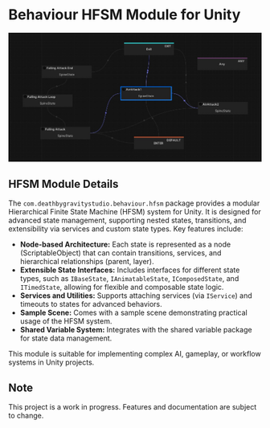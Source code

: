 # Behaviour HFSM Module for Unity

![Preview](.github/preview.jpg)

## HFSM Module Details

The `com.deathbygravitystudio.behaviour.hfsm` package provides a modular Hierarchical Finite State Machine (HFSM) system for Unity. It is designed for advanced state management, supporting nested states, transitions, and extensibility via services and custom state types. Key features include:

- **Node-based Architecture:** Each state is represented as a node (ScriptableObject) that can contain transitions, services, and hierarchical relationships (parent, layer).
- **Extensible State Interfaces:** Includes interfaces for different state types, such as `IBaseState`, `IAnimatableState`, `IComposedState`, and `ITimedState`, allowing for flexible and composable state logic.
- **Services and Utilities:** Supports attaching services (via `IService`) and timeouts to states for advanced behaviors.
- **Sample Scene:** Comes with a sample scene demonstrating practical usage of the HFSM system.
- **Shared Variable System:** Integrates with the shared variable package for state data management.

This module is suitable for implementing complex AI, gameplay, or workflow systems in Unity projects.

## Note
This project is a work in progress. Features and documentation are subject to change.
